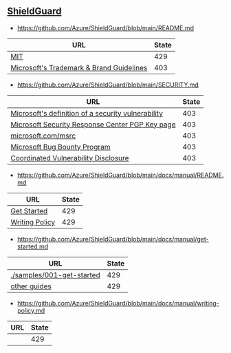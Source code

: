 
## [ShieldGuard](https://github.com/Azure/ShieldGuard)
* https://github.com/Azure/ShieldGuard/blob/main/README.md

| URL | State |
| --- | --- |
| [MIT](/LICENSE) | 429 |
| [Microsoft's Trademark & Brand Guidelines](https://www.microsoft.com/en-us/legal/intellectualproperty/trademarks/usage/general) | 403 |

* https://github.com/Azure/ShieldGuard/blob/main/SECURITY.md

| URL | State |
| --- | --- |
| [Microsoft's definition of a security vulnerability](https://aka.ms/opensource/security/definition) | 403 |
| [Microsoft Security Response Center PGP Key page](https://aka.ms/opensource/security/pgpkey) | 403 |
| [microsoft.com/msrc](https://aka.ms/opensource/security/msrc) | 403 |
| [Microsoft Bug Bounty Program](https://aka.ms/opensource/security/bounty) | 403 |
| [Coordinated Vulnerability Disclosure](https://aka.ms/opensource/security/cvd) | 403 |

* https://github.com/Azure/ShieldGuard/blob/main/docs/manual/README.md

| URL | State |
| --- | --- |
| [Get Started](./get-started.md) | 429 |
| [Writing Policy](./writing-policy.md) | 429 |

* https://github.com/Azure/ShieldGuard/blob/main/docs/manual/get-started.md

| URL | State |
| --- | --- |
| [./samples/001-get-started](./samples/001-get-started) | 429 |
| [other guides](./README.md) | 429 |

* https://github.com/Azure/ShieldGuard/blob/main/docs/manual/writing-policy.md

| URL | State |
| --- | --- |
| [](../assets/policy-package.svg) | 429 |
